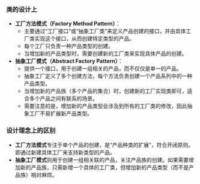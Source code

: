 ### 类的设计上

- **工厂方法模式（Factory Method Pattern）**：
  - 主要通过“工厂接口”或“抽象工厂类”来定义产品创建的接口，并由具体工厂类实现这个接口，从而创建特定类型的产品。
  - 每个工厂只负责一种产品类型的创建。
  - 当增加新的产品类型时，需要创建新的工厂类来实现具体产品的创建。
- **抽象工厂模式（Abstract Factory Pattern）**：
  - 提供一个接口，用于创建一组相关的产品，而不仅仅是单一的产品。
  - 抽象工厂定义了多个创建方法，每个方法负责创建一个产品系列中的一种产品类型。
  - 当增加新的产品族（多个产品的集合）时，创建新的工厂实现类即可，适合多个产品之间有联系的场景。
  - 需要注意的是，增加新的产品类型会涉及到所有的工厂类的修改，因此抽象工厂不易扩展新产品类型。

###  设计理念上的区别

- **工厂方法模式**专注于单个产品的创建，是“产品种类的扩展”，符合开闭原则。即通过新建具体工厂来支持新类型的产品。
- **抽象工厂模式**则用于创建一组相关联的产品，关注产品族的创建。如果需要增加新的产品族，只需新增一个具体的工厂类，但增加新的产品类型（而不是产品族）相对麻烦。